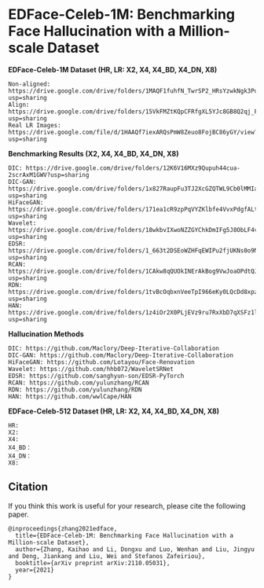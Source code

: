 

# EDFace-Celeb-1M: Benchmarking Face Hallucination with a Million-scale Dataset



__EDFace-Celeb-1M Dataset (HR, LR: X2, X4, X4_BD, X4_DN, X8)__

```
Non-aligned: https://drive.google.com/drive/folders/1MAQF1fuhfN_TwrSP2_HRsYzwkNgk3Pqu?usp=sharing
Align: https://drive.google.com/drive/folders/15VkFMZtKQpCFRfgXL5YJc8GB8Q2qj_Fn?usp=sharing
Real LR Images: https://drive.google.com/file/d/1HAAQf7iexARQsPmW8Zeuo8FojBC86yGY/view?usp=sharing
```

__Benchmarking Results (X2, X4, X4_BD, X4_DN, X8)__

```
DIC: https://drive.google.com/drive/folders/12K6V16MXz9Qupuh44cua-2scrAxM1GWV?usp=sharing
DIC-GAN: https://drive.google.com/drive/folders/1x827RaupFu3TJ2XcGZQTWL9Cb0lMMIaT?usp=sharing
HiFaceGAN: https://drive.google.com/drive/folders/171ea1cR9zpPqVYZKlbfe4VvxPdgfALtC?usp=sharing
Wavelet: https://drive.google.com/drive/folders/18wkbvIXwoNZZGYChkDmIFg5J8ObLF4v4?usp=sharing
EDSR: https://drive.google.com/drive/folders/1_663t2DSEoWZHFqEWIPu2fjUKNs0o9N5?usp=sharing
RCAN: https://drive.google.com/drive/folders/1CAkw8qQUOkINErAkBog9VwJoaOPdtQJy?usp=sharing
RDN: https://drive.google.com/drive/folders/1tvBcOqbxnVeeTpI966eKy0LQcDd8xpz_?usp=sharing
HAN: https://drive.google.com/drive/folders/1z4iOr2X0PLjEVz9ru7RxXbD7qXSFz1lN?usp=sharing
```

__Hallucination Methods__

```
DIC: https://github.com/Maclory/Deep-Iterative-Collaboration
DIC-GAN: https://github.com/Maclory/Deep-Iterative-Collaboration
HiFaceGAN: https://github.com/Lotayou/Face-Renovation
Wavelet: https://github.com/hhb072/WaveletSRNet
EDSR: https://github.com/sanghyun-son/EDSR-PyTorch
RCAN: https://github.com/yulunzhang/RCAN
RDN: https://github.com/yulunzhang/RDN
HAN: https://github.com/wwlCape/HAN
```

__EDFace-Celeb-512 Dataset (HR, LR: X2, X4, X4_BD, X4_DN, X8)__

```
HR:
X2:
X4:
X4_BD：
X4_DN：
X8:
```





## Citation
If you think this work is useful for your research, please cite the following paper.

```
@inproceedings{zhang2021edface,
  title={EDFace-Celeb-1M: Benchmarking Face Hallucination with a Million-scale Dataset},
  author={Zhang, Kaihao and Li, Dongxu and Luo, Wenhan and Liu, Jingyu and Deng, Jiankang and Liu, Wei and Stefanos Zafeiriou},
  booktitle={arXiv preprint arXiv:2110.05031},
  year={2021}
}
```


